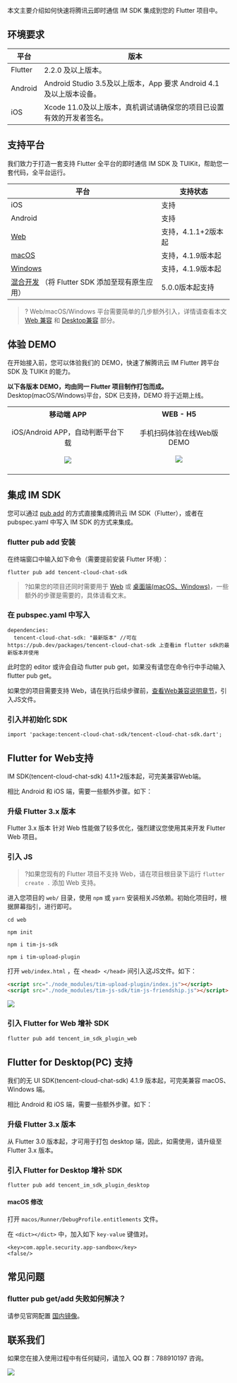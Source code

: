 本文主要介绍如何快速将腾讯云即时通信 IM SDK 集成到您的 Flutter 项目中。

## 环境要求

| 平台 | 版本 |
|---------|---------|
| Flutter | 2.2.0 及以上版本。 |
|Android|Android Studio 3.5及以上版本，App 要求 Android 4.1及以上版本设备。|
|iOS|Xcode 11.0及以上版本，真机调试请确保您的项目已设置有效的开发者签名。|

## 支持平台

我们致力于打造一套支持 Flutter 全平台的即时通信 IM SDK 及 TUIKit，帮助您一套代码，全平台运行。

| 平台 | 支持状态|
|---------|---------|
| iOS | 支持 |
| Android | 支持 |
| [Web](#web) | 支持，4.1.1+2版本起 |
| [macOS](#pc) | 支持，4.1.9版本起 |
| [Windows](#pc) | 支持，4.1.9版本起 |
| [混合开发](https://cloud.tencent.com/developer/article/2167243) （将 Flutter SDK 添加至现有原生应用） | 5.0.0版本起支持 |

>? Web/macOS/Windows 平台需要简单的几步额外引入，详情请查看本文 [Web 兼容](#web) 和 [Desktop兼容](#pc) 部分。

## 体验 DEMO

在开始接入前，您可以体验我们的 DEMO，快速了解腾讯云 IM Flutter 跨平台 SDK 及 TUIKit 的能力。

**以下各版本 DEMO，均由同一 Flutter 项目制作打包而成。** Desktop(macOS/Windows)平台，SDK 已支持，DEMO 将于近期上线。

<table style="text-align:center; vertical-align:middle; max-width: 800px">
  <tr>
    <th style="text-align:center;">移动端 APP</th>
    <th style="text-align:center;">WEB - H5</th>
  </tr>
  <tr>
    <td><div style="display: flex; justify-content: center; align-items: center; flex-direction: column; padding-top: 10px">iOS/Android APP，自动判断平台下载<img style="max-width:200px; margin: 20px 0 20px 0" src="https://qcloudimg.tencent-cloud.cn/raw/ca2aaff551410c74fce48008c771b9f6.png"/></div></td>
    <td><div style="display: flex; justify-content: center; align-items: center; flex-direction: column; padding-top: 10px">手机扫码体验在线Web版DEMO<img style="max-width:200px; margin: 20px 0 20px 0" src="https://qcloudimg.tencent-cloud.cn/raw/3c79e8bb16dd0eeab35e894a690e0444.png"/></div></td>
  </tr>
</table>

## 集成 IM SDK

您可以通过 [pub add](https://pub.dev/packages/tencent-cloud-chat-sdk) 的方式直接集成腾讯云 IM SDK（Flutter），或者在 pubspec.yaml 中写入 IM SDK 的方式来集成。

### flutter pub add 安装

在终端窗口中输入如下命令（需要提前安装 Flutter 环境）：

```
flutter pub add tencent-cloud-chat-sdk
```

>?如果您的项目还同时需要用于 [Web](#web) 或 [桌面端(macOS、Windows)](#pc)，一些额外的步骤是需要的，具体请看文末。

### 在 pubspec.yaml 中写入

```
dependencies:
  tencent-cloud-chat-sdk: "最新版本" //可在https://pub.dev/packages/tencent-cloud-chat-sdk 上查看im flutter sdk的最新版本并使用
```

此时您的 editor 或许会自动 flutter pub get，如果没有请您在命令行中手动输入 flutter pub get。

如果您的项目需要支持 Web，请在执行后续步骤前，[查看Web兼容说明章节](#web)，引入JS文件。

### 引入并初始化 SDK

```
import 'package:tencent-cloud-chat-sdk/tencent-cloud-chat-sdk.dart';
```

## Flutter for Web支持[](id:web)

IM SDK(tencent-cloud-chat-sdk) 4.1.1+2版本起，可完美兼容Web端。

相比 Android 和 iOS 端，需要一些额外步骤。如下：

### 升级 Flutter 3.x 版本

Flutter 3.x 版本 针对 Web 性能做了较多优化，强烈建议您使用其来开发 Flutter Web 项目。

### 引入 JS

>?如果您现有的 Flutter 项目不支持 Web，请在项目根目录下运行 `flutter create .` 添加 Web 支持。

进入您项目的 `web/` 目录，使用 `npm` 或 `yarn` 安装相关JS依赖。初始化项目时，根据屏幕指引，进行即可。

```shell
cd web

npm init

npm i tim-js-sdk

npm i tim-upload-plugin
```

打开 `web/index.html` ，在 `<head> </head>` 间引入这JS文件。如下：

```html
<script src="./node_modules/tim-upload-plugin/index.js"></script>
<script src="./node_modules/tim-js-sdk/tim-js-friendship.js"></script>
```

![](https://qcloudimg.tencent-cloud.cn/raw/a4d25e02c546e0878ba59fcda87f9c76.png)

### 引入 Flutter for Web 增补 SDK

```dart
flutter pub add tencent_im_sdk_plugin_web
```

## Flutter for Desktop(PC) 支持[](id:pc)

我们的无 UI SDK(tencent-cloud-chat-sdk) 4.1.9 版本起，可完美兼容 macOS、Windows 端。

相比 Android 和 iOS 端，需要一些额外步骤。如下：

### 升级 Flutter 3.x 版本

从 Flutter 3.0 版本起，才可用于打包 desktop 端，因此，如需使用，请升级至 Flutter 3.x 版本。

### 引入 Flutter for Desktop 增补 SDK

```dart
flutter pub add tencent_im_sdk_plugin_desktop
```

#### macOS 修改

打开 `macos/Runner/DebugProfile.entitlements` 文件。

在 `<dict></dict>` 中，加入如下 `key-value` 键值对。

```
<key>com.apple.security.app-sandbox</key>
<false/>
```

## 常见问题

### flutter pub get/add 失败如何解决？

请参见官网配置 [国内镜像](https://flutter.cn/community/china)。

## 联系我们

如果您在接入使用过程中有任何疑问，请加入 QQ 群：788910197 咨询。

![](https://qcloudimg.tencent-cloud.cn/raw/eacb194c77a76b5361b2ae983ae63260.png)

